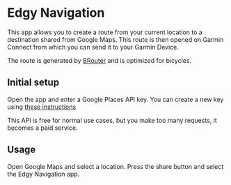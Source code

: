 # Edgy Navigation

This app allows you to create a route from your current location to a destination shared from Google Maps. This route is then opened on Garmin Connect from which you can send it to your Garmin Device.

The route is generated by <a href="https://brouter.de/brouter-web/">BRouter</a> and is optimized for bicycles.

## Initial setup

Open the app and enter a Google Places API key. You can create a new key using <a href="https://developers.google.com/maps/documentation/places/web-service/get-api-key">these instructions</a>

This API is free for normal use cases, but you make too many requests, it becomes a paid service.

## Usage

Open Google Maps and select a location. Press the share button and select the Edgy Navigation app.
